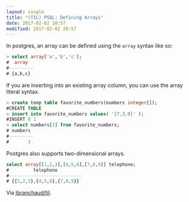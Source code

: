```yaml
---
layout: single
title: "(TIL) PSQL: Defining Arrays"
date: 2017-02-02 20:57
modified: 2017-02-02 20:57
---
```


In postgres, an array can be defined using the `array` syntax like so:

```sql
> select array['a','b','c'];
#  array
#---------
# {a,b,c}
```

If you are inserting into an existing array column, you can use the array
literal syntax.

```sql
> create temp table favorite_numbers(numbers integer[]);
#CREATE TABLE
> insert into favorite_numbers values( '{7,3,9}' );
#INSERT 0 1
> select numbers[2] from favorite_numbers;
# numbers
#---------
#       3
```

Postgres also supports two-dimensional arrays.

```sql
select array[[1,2,3],[4,5,6],[7,8,9]] telephone;
#         telephone
#---------------------------
# {{1,2,3},{4,5,6},{7,8,9}}
```

Via [jbranchaud/til](https://github.com/jbranchaud/til).
